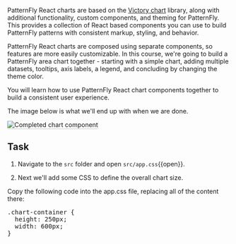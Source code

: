PatternFly React charts are based on the [Victory chart](https://formidable.com/open-source/victory/docs/victory-chart/) library, along with additional functionality, custom components, and theming for PatternFly. 
This provides a collection of React based components you can use to build PatternFly patterns with consistent markup, styling, and behavior. 

PatternFly React charts are composed using separate components, so features are more easily customizable. 
In this course, we're going to build a PatternFly area chart together - starting with a simple chart, adding multiple datasets, tooltips, axis labels, a legend, and concluding by changing the theme color.

You will learn how to use PatternFly React chart components together to build a consistent user experience.

The image below is what we'll end up with when we are done.

<img src="area-chart/assets/final.png" alt="Completed chart component" style="box-shadow: rgba(3, 3, 3, 0.2) 0px 1.25px 2.5px 0px;" />

## Task

1) Navigate to the `src` folder and open `src/app.css`{{open}}.

2) Next we'll add some CSS to define the overall chart size.

Copy the following code into the app.css file, replacing all of the content there:

<pre class="file" data-filename="src/app.css" data-target="replace">
.chart-container {
  height: 250px;
  width: 600px;
}

